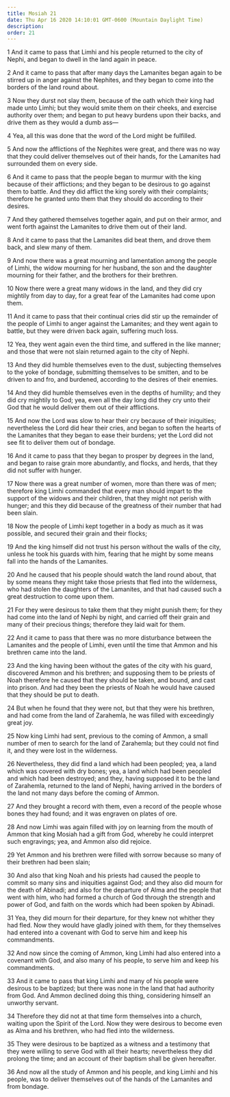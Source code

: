 ```yaml
---
title: Mosiah 21
date: Thu Apr 16 2020 14:10:01 GMT-0600 (Mountain Daylight Time)
description: 
order: 21
---
```


<p>
  1 And it came to pass that Limhi and his people returned to the city of Nephi,
  and began to dwell in the land again in peace.
</p>
<p>
  2 And it came to pass that after many days the Lamanites began again to be
  stirred up in anger against the Nephites, and they began to come into the
  borders of the land round about.
</p>
<p>
  3 Now they durst not slay them, because of the oath which their king had made
  unto Limhi; but they would smite them on their cheeks, and exercise authority
  over them; and began to put heavy burdens upon their backs, and drive them as
  they would a dumb ass&#x2014;
</p>
<p>4 Yea, all this was done that the word of the Lord might be fulfilled.</p>
<p>
  5 And now the afflictions of the Nephites were great, and there was no way
  that they could deliver themselves out of their hands, for the Lamanites had
  surrounded them on every side.
</p>
<p>
  6 And it came to pass that the people began to murmur with the king because of
  their afflictions; and they began to be desirous to go against them to battle.
  And they did afflict the king sorely with their complaints; therefore he
  granted unto them that they should do according to their desires.
</p>
<p>
  7 And they gathered themselves together again, and put on their armor, and
  went forth against the Lamanites to drive them out of their land.
</p>
<p>
  8 And it came to pass that the Lamanites did beat them, and drove them back,
  and slew many of them.
</p>
<p>
  9 And now there was a great mourning and lamentation among the people of
  Limhi, the widow mourning for her husband, the son and the daughter mourning
  for their father, and the brothers for their brethren.
</p>
<p>
  10 Now there were a great many widows in the land, and they did cry mightily
  from day to day, for a great fear of the Lamanites had come upon them.
</p>
<p>
  11 And it came to pass that their continual cries did stir up the remainder of
  the people of Limhi to anger against the Lamanites; and they went again to
  battle, but they were driven back again, suffering much loss.
</p>
<p>
  12 Yea, they went again even the third time, and suffered in the like manner;
  and those that were not slain returned again to the city of Nephi.
</p>
<p>
  13 And they did humble themselves even to the dust, subjecting themselves to
  the yoke of bondage, submitting themselves to be smitten, and to be driven to
  and fro, and burdened, according to the desires of their enemies.
</p>
<p>
  14 And they did humble themselves even in the depths of humility; and they did
  cry mightily to God; yea, even all the day long did they cry unto their God
  that he would deliver them out of their afflictions.
</p>
<p>
  15 And now the Lord was slow to hear their cry because of their iniquities;
  nevertheless the Lord did hear their cries, and began to soften the hearts of
  the Lamanites that they began to ease their burdens; yet the Lord did not see
  fit to deliver them out of bondage.
</p>
<p>
  16 And it came to pass that they began to prosper by degrees in the land, and
  began to raise grain more abundantly, and flocks, and herds, that they did not
  suffer with hunger.
</p>
<p>
  17 Now there was a great number of women, more than there was of men;
  therefore king Limhi commanded that every man should impart to the support of
  the widows and their children, that they might not perish with hunger; and
  this they did because of the greatness of their number that had been slain.
</p>
<p>
  18 Now the people of Limhi kept together in a body as much as it was possible,
  and secured their grain and their flocks;
</p>
<p>
  19 And the king himself did not trust his person without the walls of the
  city, unless he took his guards with him, fearing that he might by some means
  fall into the hands of the Lamanites.
</p>
<p>
  20 And he caused that his people should watch the land round about, that by
  some means they might take those priests that fled into the wilderness, who
  had stolen the daughters of the Lamanites, and that had caused such a great
  destruction to come upon them.
</p>
<p>
  21 For they were desirous to take them that they might punish them; for they
  had come into the land of Nephi by night, and carried off their grain and many
  of their precious things; therefore they laid wait for them.
</p>
<p>
  22 And it came to pass that there was no more disturbance between the
  Lamanites and the people of Limhi, even until the time that Ammon and his
  brethren came into the land.
</p>
<p>
  23 And the king having been without the gates of the city with his guard,
  discovered Ammon and his brethren; and supposing them to be priests of Noah
  therefore he caused that they should be taken, and bound, and cast into
  prison. And had they been the priests of Noah he would have caused that they
  should be put to death.
</p>
<p>
  24 But when he found that they were not, but that they were his brethren, and
  had come from the land of Zarahemla, he was filled with exceedingly great joy.
</p>
<p>
  25 Now king Limhi had sent, previous to the coming of Ammon, a small number of
  men to search for the land of Zarahemla; but they could not find it, and they
  were lost in the wilderness.
</p>
<p>
  26 Nevertheless, they did find a land which had been peopled; yea, a land
  which was covered with dry bones; yea, a land which had been peopled and which
  had been destroyed; and they, having supposed it to be the land of Zarahemla,
  returned to the land of Nephi, having arrived in the borders of the land not
  many days before the coming of Ammon.
</p>
<p>
  27 And they brought a record with them, even a record of the people whose
  bones they had found; and it was engraven on plates of ore.
</p>
<p>
  28 And now Limhi was again filled with joy on learning from the mouth of Ammon
  that king Mosiah had a gift from God, whereby he could interpret such
  engravings; yea, and Ammon also did rejoice.
</p>
<p>
  29 Yet Ammon and his brethren were filled with sorrow because so many of their
  brethren had been slain;
</p>
<p>
  30 And also that king Noah and his priests had caused the people to commit so
  many sins and iniquities against God; and they also did mourn for the death of
  Abinadi; and also for the departure of Alma and the people that went with him,
  who had formed a church of God through the strength and power of God, and
  faith on the words which had been spoken by Abinadi.
</p>
<p>
  31 Yea, they did mourn for their departure, for they knew not whither they had
  fled. Now they would have gladly joined with them, for they themselves had
  entered into a covenant with God to serve him and keep his commandments.
</p>
<p>
  32 And now since the coming of Ammon, king Limhi had also entered into a
  covenant with God, and also many of his people, to serve him and keep his
  commandments.
</p>
<p>
  33 And it came to pass that king Limhi and many of his people were desirous to
  be baptized; but there was none in the land that had authority from God. And
  Ammon declined doing this thing, considering himself an unworthy servant.
</p>
<p>
  34 Therefore they did not at that time form themselves into a church, waiting
  upon the Spirit of the Lord. Now they were desirous to become even as Alma and
  his brethren, who had fled into the wilderness.
</p>
<p>
  35 They were desirous to be baptized as a witness and a testimony that they
  were willing to serve God with all their hearts; nevertheless they did prolong
  the time; and an account of their baptism shall be given hereafter.
</p>
<p>
  36 And now all the study of Ammon and his people, and king Limhi and his
  people, was to deliver themselves out of the hands of the Lamanites and from
  bondage.
</p>
